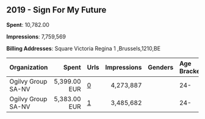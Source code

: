 ## 2019 - Sign For My Future 
**Spent**: 10,782.00

**Impressions**: 7,759,569

**Billing Addresses**: Square Victoria Regina 1 ,Brussels,1210,BE

|Organization|Spent|Urls|Impressions|Genders|Age Brackets|Country Codes|
|:---|---:|:---|---:|:---|:---|:---|
|Ogilvy Group SA-NV|5,399.00 EUR|[0](https://www.snap.com/political-ads/asset/e42f86f47e14116377360f79d1db37270017f36c7e70c1dfc7072b6235f648a7?mediaType=mov)|4,273,887||24-|belgium|
|Ogilvy Group SA-NV|5,383.00 EUR|[1](https://www.snap.com/political-ads/asset/413b3005e77b854782ce4c1a53f911565f346d3c3d411e78a00b1ddc5d057de2?mediaType=mov)|3,485,682||24-|belgium|
